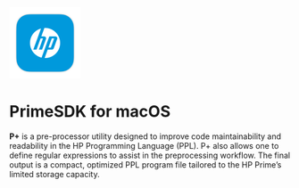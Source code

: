 <img src="https://raw.githubusercontent.com/Insoft-UK/PrimeSDK/main/assets/PrimeSDK.png" style="width: 128px" />
<h1>PrimeSDK for macOS</h1>

<b>P+</b> is a pre-processor utility designed to improve code maintainability and readability in the HP Programming Language (PPL). P+ also allows one to define regular expressions to assist in the preprocessing workflow. The final output is a compact, optimized PPL program file tailored to the HP Prime’s limited storage capacity.
